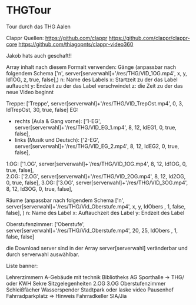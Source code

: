 # THGTour
Tour durch das THG Aalen

Clappr Quellen:
https://github.com/clappr
https://github.com/clappr/clappr-core
https://github.com/thiagopnts/clappr-video360

Jakob hats auch geschaft!!

Array inhalt nach diesem Formalt verwenden:
Gänge (anpassbar nach folgendem Schema
  ['n', server[serverwahl]+'/res/THG/VID_1OG.mp4', x, y, Id1OG, z, true, false],)
  n: Name des Labels
  x: Startzeit zu der das Label auftaucht
  y: Endzeit zu der das Label verschwindet
  z: die Zeit zu der das neue Video beginnt

  Treppe:
    ['Treppe', server[serverwahl]+'/res/THG/VID_TrepOst.mp4', 0, 3, IdTrepOst, 30, true, false]
  EG:
  - rechts (Aula & Gang vorne):
    ['1-EG', server[serverwahl]+'/res/THG/VID_EG_1.mp4', 8, 12, IdEG1, 0, true, false],
  - links (Musik und Deutsch):
    ['2-EG', server[serverwahl]+'/res/THG/VID_EG_2.mp4', 8, 12, IdEG2, 0, true, false],

  1.OG:
    ['1.OG', server[serverwahl]+'/res/THG/VID_1OG.mp4', 8, 12, Id1OG, 0, true, false],  
  2.OG:
    ['2.OG', server[serverwahl]+'/res/THG/VID_2OG.mp4', 8, 12, Id2OG, 0, true, false],
  3.OG:
    ['3.OG', server[serverwahl]+'/res/THG/VID_3OG.mp4', 8, 12, Id3OG, 0, true, false],

Räume (anpassbar nach folgendem Schema
  ['n', server[serverwahl]+'/res/THG/Vid_Oberstufe.mp4', x, y, IdObers , 1, false, false], )
  n: Name des Label
  x: Auftauchzeit des Label
  y: Endzeit des Label

  Oberstufenzimmer:
    ['Oberstufe', server[serverwahl]+'/res/THG/Vid_Oberstufe.mp4', 20, 25, IdObers , 1, false, false]


die Download server sind in der Array server[serverwahl] veränderbar und durch serverwahl auswählbar.



Liste banner:

Lehrerzimmern
A-Gebäude mit technik
Bibliotheks AG
Sporthalle -> THG/ oder KWH
Sekre
Sitzgelegenheiten 2.OG 3.OG
Oberstufenzimmer
Schleißfächer
Wasserspender
Stadtpark oder laske video
Pausenhof
Fahrradparkplatz => Hinweis Fahrradkeller
SIA/Jia
